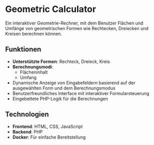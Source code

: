 # Geometric Calculator

Ein interaktiver Geometrie-Rechner, mit dem Benutzer Flächen und Umfänge von geometrischen Formen wie Rechtecken, Dreiecken und Kreisen berechnen können.

## Funktionen
- **Unterstützte Formen**: Rechteck, Dreieck, Kreis
- **Berechnungsmodi**:
  - Flächeninhalt
  - Umfang
- Dynamische Anzeige von Eingabefeldern basierend auf der ausgewählten Form und dem Berechnungsmodus
- Benutzerfreundliches Interface mit interaktiver Formularsteuerung
- Eingebettete PHP-Logik für die Berechnungen

## Technologien
- **Frontend**: HTML, CSS, JavaScript
- **Backend**: PHP
- **Docker**: Für einfache Bereitstellung
